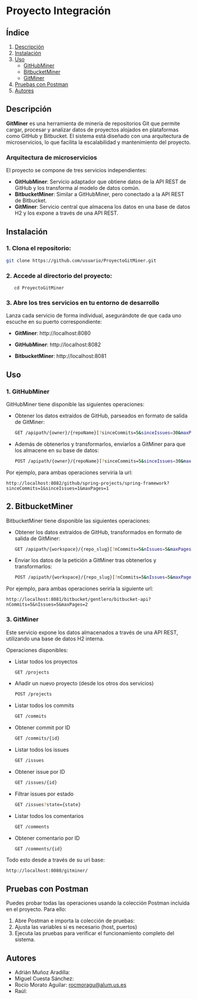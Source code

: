 
# Proyecto Integración

## Índice
1. [Descripción](#descripción)
2. [Instalación](#instalación)
3. [Uso](#uso)
   - [GitHubMiner](#githubminer)
   - [BitbucketMiner](#bitbucketminer)
   - [GitMiner](#gitminer)
4. [Pruebas con Postman](#pruebas-con-postman)
5. [Autores](#autores)

## Descripción
**GitMiner** es una herramienta de minería de repositorios Git que permite cargar, procesar y analizar datos de proyectos alojados en plataformas como GitHub y Bitbucket. El sistema está diseñado con una arquitectura de microservicios, lo que facilita la escalabilidad y mantenimiento del proyecto.

### Arquitectura de microservicios
El proyecto se compone de tres servicios independientes:

- **GitHubMiner**: Servicio adaptador que obtiene datos de la API REST de GitHub y los transforma al modelo de datos común.
- **BitbucketMiner**: Similar a GitHubMiner, pero conectado a la API REST de Bitbucket.
- **GitMiner**: Servicio central que almacena los datos en una base de datos H2 y los expone a través de una API REST.

## Instalación

### 1. Clona el repositorio:
   ```bash
   git clone https://github.com/usuario/ProyectoGitMiner.git
   ```

### 2. Accede al directorio del proyecto:
    
       cd ProyectoGitMiner

### 3. Abre los tres servicios en tu entorno de desarrollo

Lanza cada servicio de forma individual, asegurándote de que cada uno escuche en su puerto correspondiente:

- **GitMiner**: http://localhost:8080

- **GitHubMiner**: http://localhost:8082

- **BitbucketMiner**: http://localhost:8081

## Uso
### 1. GitHubMiner
GitHubMiner tiene disponible las siguientes operaciones:
- Obtener los datos extraídos de GitHub, parseados en formato de salida de GitMiner:

    ```bash
    GET /apipath/{owner}/{repoName}[?sinceCommits=5&sinceIssues=30&maxPages=2]:

- Además de obtenerlos y transformarlos, enviarlos a GitMiner para que los almacene en su base de datos:

    ```bash
    POST /apipath/{owner}/{repoName}[?sinceCommits=5&sinceIssues=30&maxPages=2]:

Por ejemplo, para ambas operaciones serviría la url:

    http://localhost:8082/github/spring-projects/spring-framework?sinceCommits=1&sinceIssues=1&maxPages=1

## 2. BitbucketMiner
BitbucketMiner tiene disponible las siguientes operaciones:

- Obtener los datos extraídos de GitHub, transformados en formato de salida de GitMiner:

    ```bash
    GET /apipath/{workspace}/{repo_slug}[?nCommits=5&nIssues=5&maxPages=2]

- Enviar los datos de la petición a GitMiner tras obtenerlos y transformarlos:

    ```bash
    POST /apipath/{workspace}/{repo_slug}[?nCommits=5&nIssues=5&maxPages=2]

Por ejemplo, para ambas operaciones seriría la siguiente url:

    http://localhost:8081/bitbucket/gentlero/bitbucket-api?nCommits=5&nIssues=5&maxPages=2

### 3. GitMiner
Este servicio expone los datos almacenados a través de una API REST, utilizando una base de datos H2 interna.

Operaciones disponibles:

- Listar todos los proyectos
    ```bash
    GET /projects
    ```
- Añadir un nuevo proyecto (desde los otros dos servicios)
    ```bash
    POST /projects
    ```
- Listar todos los commits
    ```bash
    GET /commits

- Obtener commit por ID
    ```bash
    GET /commits/{id}

- Listar todos los issues
    ```bash
    GET /issues 

- Obtener issue por ID   
    ```bash
    GET /issues/{id}

- Filtrar issues por estado
    ```bash
    GET /issues?state={state}

- Listar todos los comentarios
    ```bash
    GET /comments 

- Obtener comentario por ID
    ```bash
    GET /comments/{id} 

Todo esto desde a través de su uri base:

    http://localhost:8080/gitminer/


## Pruebas con Postman

Puedes probar todas las operaciones usando la colección Postman incluida en el proyecto. Para ello:

1. Abre Postman e importa la colección de pruebas:
2. Ajusta las variables si es necesario (host, puertos)
3. Ejecuta las pruebas para verificar el funcionamiento completo del sistema.

## Autores

- Adrián Muñoz Aradilla: 
- Miguel Cuesta Sánchez:
- Rocío Morato Aguilar: rocmoragu@alum.us.es
- Raúl:
